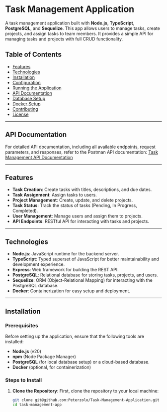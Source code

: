 # **Task Management Application**

A task management application built with **Node.js**, **TypeScript**, **PostgreSQL**, and **Sequelize**. This app allows users to manage tasks, create projects, and assign tasks to team members. It provides a simple API for managing tasks and projects with full CRUD functionality.

## **Table of Contents**

- [Features](#features)
- [Technologies](#technologies)
- [Installation](#installation)
- [Configuration](#configuration)
- [Running the Application](#running-the-application)
- [API Documentation](#api-documentation)
- [Database Setup](#database-setup)
- [Docker Setup](#docker-setup)
- [Contributing](#contributing)
- [License](#license)

---

## **API Documentation**

For detailed API documentation, including all available endpoints, request parameters, and responses, refer to the Postman API documentation: [Task Management API Documentation](https://documenter.getpostman.com/view/10754987/2sAYQZHs1H)

---

## **Features**

- **Task Creation**: Create tasks with titles, descriptions, and due dates.
- **Task Assignment**: Assign tasks to users.
- **Project Management**: Create, update, and delete projects.
- **Task Status**: Track the status of tasks (Pending, In Progress, Completed).
- **User Management**: Manage users and assign them to projects.
- **API Endpoints**: RESTful API for interacting with tasks and projects.

---

## **Technologies**

- **Node.js**: JavaScript runtime for the backend server.
- **TypeScript**: Typed superset of JavaScript for better maintainability and development experience.
- **Express**: Web framework for building the REST API.
- **PostgreSQL**: Relational database for storing tasks, projects, and users.
- **Sequelize**: ORM (Object-Relational Mapping) for interacting with the PostgreSQL database.
- **Docker**: Containerization for easy setup and deployment.

---

## **Installation**

### **Prerequisites**

Before setting up the application, ensure that the following tools are installed:

- **Node.js** (v20)
- **npm** (Node Package Manager)
- **PostgreSQL** (for local database setup) or a cloud-based database.
- **Docker** (optional, for containerization)

### **Steps to Install**

1. **Clone the Repository**:
   First, clone the repository to your local machine:

   ```bash
   git clone git@github.com:Peterzolo/Task-Management-Application.git
   cd task-management-app
